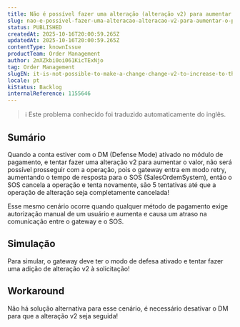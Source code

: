 ```yaml
---
title: Não é possível fazer uma alteração (alteração v2) para aumentar o pedido se a conta tiver o Modo de Defesa ativo em pagamentos ou qualquer outro pagamento!
slug: nao-e-possivel-fazer-uma-alteracao-alteracao-v2-para-aumentar-o-pedido-se-a-conta-tiver-o-modo-de-defesa-ativo-em-pagamentos-ou-qualquer-outro-pagamento
status: PUBLISHED
createdAt: 2025-10-16T20:00:59.265Z
updatedAt: 2025-10-16T20:00:59.265Z
contentType: knownIssue
productTeam: Order Management
author: 2mXZkbi0oi061KicTExNjo
tag: Order Management
slugEN: it-is-not-possible-to-make-a-change-change-v2-to-increase-to-the-order-if-the-account-has-defense-mode-active-in-payments-or-any-other-payment
locale: pt
kiStatus: Backlog
internalReference: 1155646
---
```


>ℹ️ Este problema conhecido foi traduzido automaticamente do inglês.

## Sumário


Quando a conta estiver com o DM (Defense Mode) ativado no módulo de pagamento, e tentar fazer uma alteração v2 para aumentar o valor, não será possível prosseguir com a operação, pois o gateway entra em modo retry, aumentando o tempo de resposta para o SOS (SalesOrdemSystem), então o SOS cancela a operação e tenta novamente, são 5 tentativas até que a operação de alteração seja completamente cancelada!

Esse mesmo cenário ocorre quando qualquer método de pagamento exige autorização manual de um usuário e aumenta e causa um atraso na comunicação entre o gateway e o SOS.
## Simulação


Para simular, o gateway deve ter o modo de defesa ativado e tentar fazer uma adição de alteração v2 à solicitação!


## Workaround


Não há solução alternativa para esse cenário, é necessário desativar o DM para que a alteração v2 seja seguida!



